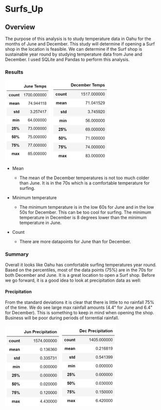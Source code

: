 # Surfs_Up
## Overview
The purpose of this analysis is to study temperature data in Oahu for the months of June and December. This study will determine if opening a Surf shop in the location is feasible. We can determine if the Surf shop is sustainable year round by studying temperature data from June and December. I used SQLite and Pandas to perform this analysis.

### Results
<img src = "https://github.com/Kee2u/Surfs_Up/blob/main/Resources/June_temps.PNG?raw=true" width = '150'> <img src = "https://github.com/Kee2u/Surfs_Up/blob/main/Resources/December_temps.PNG?raw=true" width = '182'>
  - Mean
     - The mean of the December temperatures is not too much colder than June. It is in the 70s which is a comfortable temperature for surfing.
     
  - Minimum temperature
     - The minimum temperature is in the low 60s for June and in the low 50s for December. This can be too cool for surfing. The minimum temperature in December is 8 degrees lower than the minimum temperature in June. 
  
  - Count
     - There are more datapoints for June than for December. 
     
### Summary
Overall it looks like Oahu has comfortable surfing temperatures year round. Based on the percentiles, most of the data points (75%) are in the 70s for both December and June. It is a great location to open a Surf shop.
Before we go forward, it is a good idea to look at precipitation data as well:

#### Precipitation
From the standard deviations it is clear that there is little to no rainfall 75% of the time. We do see large max rainfall amounts (4.4" for June and 6.4" for December). This is something to keep in mind when opening the shop. Business will be poor during periods of torrential rainfall.

<img src = "https://github.com/Kee2u/Surfs_Up/blob/main/Resources/June_prcp.PNG?raw=true" width = '180'> <img src = "https://github.com/Kee2u/Surfs_Up/blob/main/Resources/December_prcp.PNG?raw=true" width = '180'>
